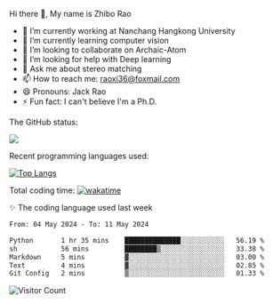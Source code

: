 Hi there 👋, My name is Zhibo Rao
- 🔭 I’m currently working at Nanchang Hangkong University
- 🌱 I’m currently learning computer vision
- 👯 I’m looking to collaborate on Archaic-Atom
- 🤔 I’m looking for help with Deep learning
- 💬 Ask me about stereo matching
- 📫 How to reach me: raoxi36@foxmail.com
- 😄 Pronouns: Jack Rao
- ⚡ Fun fact: I can't believe I'm a Ph.D.

The GitHub status:

![](https://github-readme-stats.vercel.app/api?username=ZhiboRao)

Recent programming languages used:

[![Top Langs](https://github-readme-stats.vercel.app/api/top-langs/?username=ZhiboRao&layout=compact)](https://github.com/anuraghazra/github-readme-stats)

Total coding time: [![wakatime](https://wakatime.com/badge/user/51ec5ec7-4742-4243-9eea-732ade32c0b7.svg)](https://wakatime.com/@51ec5ec7-4742-4243-9eea-732ade32c0b7)

✨ The coding language used last week 
<!--START_SECTION:waka-->

```txt
From: 04 May 2024 - To: 11 May 2024

Python       1 hr 35 mins    ██████████████░░░░░░░░░░░   56.19 %
sh           56 mins         ████████▒░░░░░░░░░░░░░░░░   33.38 %
Markdown     5 mins          ▓░░░░░░░░░░░░░░░░░░░░░░░░   03.00 %
Text         4 mins          ▓░░░░░░░░░░░░░░░░░░░░░░░░   02.85 %
Git Config   2 mins          ▒░░░░░░░░░░░░░░░░░░░░░░░░   01.33 %
```

<!--END_SECTION:waka-->

![Visitor Count](https://profile-counter.glitch.me/Raohaocheng/count.svg)
